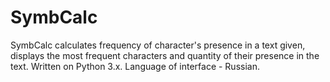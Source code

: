 # SymbCalc
SymbCalc calculates frequency of character's presence in a text given, displays the most frequent characters and quantity of their presence in the text.
Written on Python 3.x.
Language of interface - Russian.
